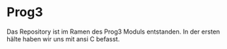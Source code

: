 # Prog3

Das Repository ist im Ramen des Prog3 Moduls entstanden.
In der ersten hälte haben wir uns mit ansi C befasst.
